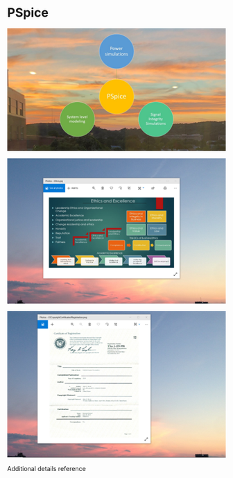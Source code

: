 # PSpice

![image](PSpice.jpg)

![image](EthicsandExcellence.png)

![image](USCopyrightCertificate.png)

Additional details reference 
